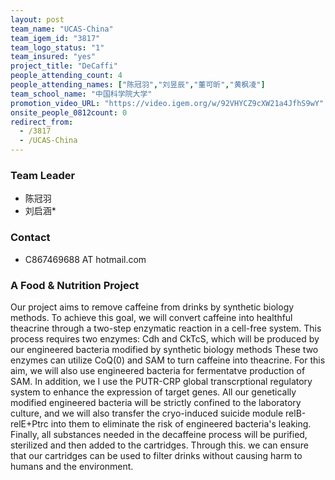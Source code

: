 ```yaml
---
layout: post
team_name: "UCAS-China"
team_igem_id: "3817"
team_logo_status: "1"
team_insured: "yes"
project_title: "DeCaffi"
people_attending_count: 4
people_attending_names: ["陈冠羽","刘昱辰","董可昕","黄枫凌"]
team_school_name: "中国科学院大学"
promotion_video_URL: "https://video.igem.org/w/92VHYCZ9cXW21a4JfhS9wY"
onsite_people_0812count: 0
redirect_from:
  - /3817
  - /UCAS-China
---
```



### Team Leader
* 陈冠羽
* 刘启涵*

### Contact
* C867469688 AT hotmail.com

### A Food &amp; Nutrition Project

Our project aims to remove caffeine from drinks by synthetic biology methods. To achieve this goal, we will convert caffeine into healthful theacrine through a two-step enzymatic reaction in a cell-free system. This process requires two enzymes: Cdh and CkTcS, which will be produced by our engineered bacteria modified by synthetic biology methods These two enzymes can utilize CoQ(0) and SAM to turn caffeine into theacrine. For this aim, we will also use engineered bacteria for fermentatve production of SAM. In addition, we I use the PUTR-CRP global transcrptional regulatory system to enhance the expression of target genes. All our genetically modified engineered bacteria will be strictly confined to the laboratory culture, and we will also transfer the cryo-induced suicide module relB-relE+Ptrc into them to eliminate the risk of engineered bacteria's leaking. Finally, all substances needed in the decaffeine process will be purified, sterilized and then added to the cartridges. Through this. we can ensure that our cartridges can be used to filter drinks without causing harm to humans and the environment.
